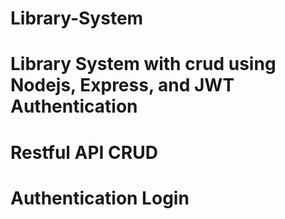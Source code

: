 # Library-System

# Library System with crud using Nodejs, Express, and JWT Authentication

# Restful API CRUD
# Authentication Login
